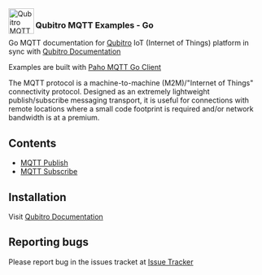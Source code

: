 <img align="left" width="50" height="50" src="https://cdn.jsdelivr.net/npm/programming-languages-logos/src/go/go.png" alt="Qubitro MQTT Examples - Go">

### Qubitro MQTT Examples - Go

Go MQTT documentation for [Qubitro](www.qubitro.com) IoT (Internet of Things) platform in sync with [Qubitro Documentation](docs.qubitro.com)

Examples are built with [Paho MQTT Go Client](https://github.com/eclipse/paho.mqtt.golang)

The MQTT protocol is a machine-to-machine (M2M)/"Internet of Things" connectivity protocol. Designed as an extremely lightweight publish/subscribe messaging transport, it is useful for connections with remote locations where a small code footprint is required and/or network bandwidth is at a premium.

Contents
--------

* [MQTT Publish](./qubitro_mqtt_publish.go)
* [MQTT Subscribe](./qubitro_mqtt_subscribe.go)

Installation
------------

Visit [Qubitro Documentation](https://docs.qubitro.com/client-guides/setup-device/go)

Reporting bugs
------------

Please report bug in the issues tracket at [Issue Tracker](https://github.com/qubitro/qubitro-docs/issues)